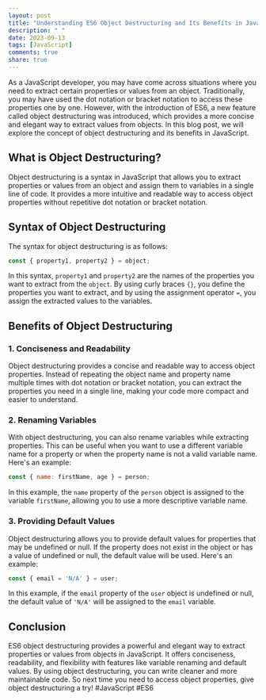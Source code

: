 ```yaml
---
layout: post
title: "Understanding ES6 Object Destructuring and Its Benefits in JavaScript"
description: " "
date: 2023-09-13
tags: [JavaScript]
comments: true
share: true
---
```


As a JavaScript developer, you may have come across situations where you need to extract certain properties or values from an object. Traditionally, you may have used the dot notation or bracket notation to access these properties one by one. However, with the introduction of ES6, a new feature called object destructuring was introduced, which provides a more concise and elegant way to extract values from objects. In this blog post, we will explore the concept of object destructuring and its benefits in JavaScript.

## What is Object Destructuring?

Object destructuring is a syntax in JavaScript that allows you to extract properties or values from an object and assign them to variables in a single line of code. It provides a more intuitive and readable way to access object properties without repetitive dot notation or bracket notation.

## Syntax of Object Destructuring

The syntax for object destructuring is as follows:

```javascript
const { property1, property2 } = object;
```

In this syntax, `property1` and `property2` are the names of the properties you want to extract from the `object`. By using curly braces `{}`, you define the properties you want to extract, and by using the assignment operator `=`, you assign the extracted values to the variables.

## Benefits of Object Destructuring

### 1. Conciseness and Readability

Object destructuring provides a concise and readable way to access object properties. Instead of repeating the object name and property name multiple times with dot notation or bracket notation, you can extract the properties you need in a single line, making your code more compact and easier to understand.

### 2. Renaming Variables

With object destructuring, you can also rename variables while extracting properties. This can be useful when you want to use a different variable name for a property or when the property name is not a valid variable name. Here's an example:

```javascript
const { name: firstName, age } = person;
```

In this example, the `name` property of the `person` object is assigned to the variable `firstName`, allowing you to use a more descriptive variable name.

### 3. Providing Default Values

Object destructuring allows you to provide default values for properties that may be undefined or null. If the property does not exist in the object or has a value of undefined or null, the default value will be used. Here's an example:

```javascript
const { email = 'N/A' } = user;
```

In this example, if the `email` property of the `user` object is undefined or null, the default value of `'N/A'` will be assigned to the `email` variable.

## Conclusion

ES6 object destructuring provides a powerful and elegant way to extract properties or values from objects in JavaScript. It offers conciseness, readability, and flexibility with features like variable renaming and default values. By using object destructuring, you can write cleaner and more maintainable code. So next time you need to access object properties, give object destructuring a try! #JavaScript #ES6